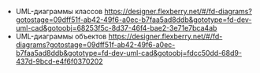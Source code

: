 - UML-диаграммы классов
  https://designer.flexberry.net/#/fd-diagrams?gotostage=09dff51f-ab42-49f6-a0ec-b7faa5ad8ddb&gototype=fd-dev-uml-cad&gotoobj=68253f5c-8d37-46f4-bae2-3e71e7bca4ab
- UML-диаграммы объектов
  https://designer.flexberry.net/#/fd-diagrams?gotostage=09dff51f-ab42-49f6-a0ec-b7faa5ad8ddb&gototype=fd-dev-uml-cad&gotoobj=fdcc50dd-68d9-437d-9bcd-e4f6f0370202
